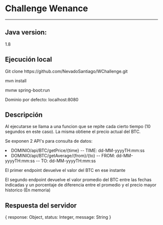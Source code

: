 # Challenge Wenance
***

<h2>Java version:</h2> 1.8

<h2>Ejecución local</h2>
<p>Git clone https://github.com/NevadoSantiago/WChallenge.git</p>
<p>mvn install</p>
<p>mvnw spring-boot:run</p>
<p>Dominio por defecto: localhost:8080</p>

<h2>Descripción</h2>
<p>Al ejecutarse se llama a una funcion que se repite cada cierto tiempo (10 segundos en este caso). La misma obtiene el precio actual del BTC.</p>
<p>Se exponen 2 API's para consulta de datos:</p>
<li>DOMINIO/api/BTC/getPrice/{time} -- TIME: dd-MM-yyyyTH:mm:ss</li>
<li>DOMINIO/api/BTC/getAverage/{from}/{to} -- FROM: dd-MM-yyyyTH:mm:ss -- TO: dd-MM-yyyyTH:mm:ss</li>

<p>El primer endpoint devuelve el valor del BTC en ese instante </p>
<p>El segundo endpoint devuelve el valor promedio del BTC entre las fechas indicadas y un porcentaje de diferencia entre el promedio y el precio mayor historico (En memoria) </p>

<h2>Respuesta del servidor</h2>
{
	response: Object,
	status: Integer,
	message: String 
}
